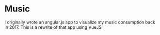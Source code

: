 # Music

I originally wrote an angular.js app to visualize my music consumption back in 2017.
This is a rewrite of that app using VueJS
